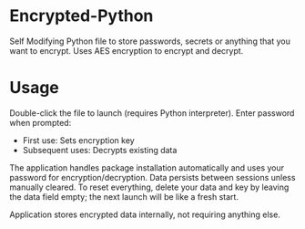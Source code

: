 # Encrypted-Python
Self Modifying Python file to store passwords, secrets or anything that you want to encrypt. Uses AES encryption to encrypt and decrypt.

# Usage
Double-click the file to launch (requires Python interpreter).
Enter password when prompted:
- First use: Sets encryption key
- Subsequent uses: Decrypts existing data

The application handles package installation automatically and uses your password for encryption/decryption. Data persists between sessions unless manually cleared. To reset everything, delete your data and key by leaving the data field empty; the next launch will be like a fresh start.

Application stores encrypted data internally, not requiring anything else.
